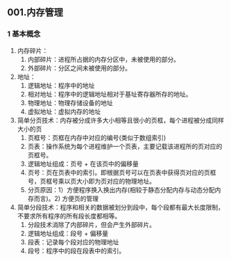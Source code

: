## **001.内存管理**

### **1 基本概念**

1. 内存碎片：
    1. 内部碎片：进程所占据的内存分区中，未被使用的部分。
    2. 外部碎片：分区之间未被使用的部分。
2. 地址：
    1. 逻辑地址：程序中的地址
    2. 相对地址：程序中的逻辑地址相对于基址寄存器所存的地址。
    3. 物理地址：物理存储设备的地址
    4. 虚拟地址：虚拟内存的地址
3. 简单分页技术：内存被分成许多大小相等且很小的页框，每个进程被分成同样大小的页
    1. 页框号：页框在内存中对应的编号(类似于数组索引)
    2. 页表：操作系统为每个进程维护一个页表，主要记载该进程所的页对应的页框号。
    3. 逻辑地址组成：页号 + 在该页中的偏移量
    4. 页号：页在页表中的索引。即根据页号可以在页表中获得页对应的页框号，页框号乘以页大小即为页对应的物理地址。
    5. 分页原因：1）方便程序换入换出内存(相较于静态分配内存与动态分配内存而言)。2) 方便页的管理
4. 简单分段技术：程序和相关的数据被划分到段中，每个段都有最大长度限制，不要求所有程序的所有段长度都相等。
    1. 分段技术消除了内部碎片，但会产生外部碎片。
    2. 逻辑地址组成：段号 + 偏移量
    3. 段表：记录每个段对应的物理地址
    4. 段号：程序中的段在段表中的索引。
